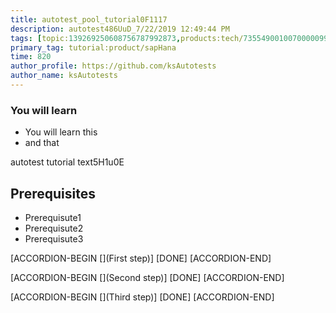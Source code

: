 ```yaml
---
title: autotest_pool_tutorial0F1117
description: autotest486UuD_7/22/2019 12:49:44 PM
tags: [topic:139269250608756787992873,products:tech/73554900100700000996,tutorial:experience/advanced]
primary_tag: tutorial:product/sapHana
time: 820
author_profile: https://github.com/ksAutotests
author_name: ksAutotests
---
```

### You will learn
- You will learn this
- and that

autotest tutorial text5H1u0E

## Prerequisites
- Prerequisute1
- Prerequisute2
- Prerequisute3

[ACCORDION-BEGIN [](First step)]
[DONE]
[ACCORDION-END]

[ACCORDION-BEGIN [](Second step)]
[DONE]
[ACCORDION-END]

[ACCORDION-BEGIN [](Third step)]
[DONE]
[ACCORDION-END]

